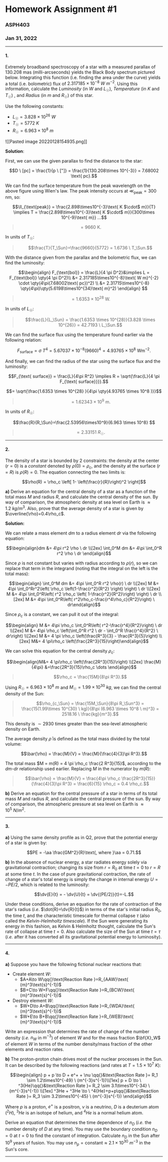 # Homework Assignment #1
### ASPH403
### Jan 31, 2022
***

#### 1. 
Extremely broadband spectroscopy of a star with a measured parallax of 130.208 mas (milli-arcseconds) yields the Black Body spectrum pictured below. Integrating this function (i.e. finding the area under the curve) yields a total (i.e. bolometric) flux of $2.317185\times10^{-8} \ W \ m^{-2}$. Using this information, calculate the *Luminosity* (in $W$ and $L_\Sun$), *Temperature* (in $K$ and $T_\Sun$) , and *Radius* (in $m$ and $R_\Sun$) of this star.

Use the following constants:
- $L_\Sun =  3.828 \times 10^{26} \ W$
- $T_\Sun = 5772 \ K$
- $R_\Sun = 6.963 \times 10^8 \ m$

![[Pasted image 20220128154935.png]]

**Solution**: 

First, we can use the given parallax to find the distance to the star:

$$D \ [pc] = \frac{1}{p \ ["]} = \frac{1}{130.208\times 10^{-3}} = 7.68002 \text{ pc}.$$

We can find the surface temperature from the peak wavelength on the above figure using Wien's law. The peak intensity occurs at $\ll_{\text{peak}}=300\text{ nm}$, so:


$$\ll_{\text{peak}} = \frac{2.898\times10^{-3}\text{ K $\cdot$ m}}{T} \implies T = \frac{2.898\times10^{-3}\text{ K $\cdot$ m}}{300\times 10^{-9}\text{ m}}  ...$$

>$$=9660\text{ K}.$$

In units of $T_\Sun$:

> $$\frac{T}{T_\Sun}=\frac{9660}{5772} = 1.6736 \ T_\Sun.$$

With the distance given from the parallax and the bolometric flux, we can find the luminosity:

$$\begin{align} F_{\text{bol}} = \frac{L}{4 \pi D^2}&\implies L = F_{\text{bol}}   \qty(4 \pi D^2)\\ &= 2.317185\times10^{-8}\text{ W m}^{-2} \cdot \qty(4\pi(7.68002\text{ pc})^2) \\ &= 2.31715\times10^{-8} \qty(4\pi)\qty(5.6198\times10^{34}\text{ m}^2) \end{align} $$

> $$ = 1.6353 \times 10^{28}\text{ W}. $$

In units of $L_\Sun$:

>$$\frac{L}{L_\Sun} = \frac{1.6353 \times 10^{28}}{3.828 \times 10^{26}} = 42.7193 \ L_\Sun.$$

We can find the surface flux using the temperature found earlier via the following relation:

$$F_{\text{surface}}=\sigma \ T^4 = 5.67037\times10^{-8} (9660)^4 = 4.93765 \times 10^8 \text{ Wm}^{-2}.$$

And finally, we can find the radius of the star using the surface flux and the luminosity:

$$F_{\text{ surface}} = \frac{L}{4\pi R^2} \implies R = \sqrt{\frac{L}{4 \pi F_{\text{ surface}}}}.$$

$$= \sqrt{\frac{1.6353 \times 10^{28} }{4\pi \qty(4.93765 \times 10^8 )}}$$

>$$= 1.62343\times10^9\text{ m.}$$

In units of $R_\Sun$:


$$\frac{R}{R_\Sun}=\frac{2.53956\times10^9}{6.963 \times 10^8} $$

> $$= 2.33151 \ R_\Sun.$$

***

#### 2.

The density of a star is bounded by 2 constraints: the density at the center $(r=0)$ is a *constant* denoted by $\rho(0)=\rho_c$, and the density at the surface $(r=R)$ is $\rho(R)=0$. The equation connecting the two limits is: 

$$\rho(R) = \rho_c \left[ 1- \left(\frac{r}{R}\right)^2 \right]$$

**a)** Derive an equation for the central density of a star as a function of the total mass $M$ and radius $R$, and calculate the central density of the sun. By way of comparison, the atmospheric density at sea level on Earth is $\approx 1.2 \ kg/m^3$. Also, prove that the average density of a star is given by $\overline{\rho}=0.4\rho_c$.

**Solution:**

We can relate a mass element $dm$ to a radius element $dr$ via the following equation:

$$\begin{align}dm &= 4\pi r^2 \rho \ dr \\[2ex] \int_0^M dm &= 4\pi \int_0^R r^2 \rho \ dr \end{align}$$

Since $\rho$ is not constant but varies with radius according to $\rho(r)$, so we can replace that term in the integrand (noting that the integral on the left is the total mass):

$$\begin{align}  \int_0^M dm &= 4\pi \int_0^R r^2 \rho(r) \ dr \\[2ex] M &= 4\pi \int_0^Rr^2\left( \rho_c \left(1-\frac{r^2}{R^2}  \right) \right) \ dr \\[2ex] M &= 4\pi \int_0^R\left( r^2 \rho_c \left( 1-\frac{r^2}{R^2}\right) \right) \ dr \\[2ex] M &= 4\pi \int_0^R\left( r^2\rho_c-\frac{r^4\rho_c}{R^2}\right) \ dr\end{align}$$

Since $\rho_c$ is a constant, we can pull it out of the integral:

$$\begin{align}  M &= 4\pi \rho_c \int_0^R\left( r^2-\frac{r^4}{R^2}\right) \ dr \\[2ex] M &= 4\pi \rho_c \left(\int_0^R r^2 \ dr - \int_0^R \frac{r^4}{R^2} \ dr\right) \\[2ex] M &= 4 \pi \rho_c \left(\frac{R^3}{3} - \frac{R^3}{5}\right) \\[2ex] M&= 4 \pi\rho_c \left(\frac{2R^3}{15}\right)\end{align}$$

We can solve this equation for the central density $\rho_c:$

$$\begin{align}M&= 4 \pi\rho_c \left(\frac{2R^3}{15}\right) \\[2ex] \frac{M}{4\pi} &=\frac{2R^3}{15}\rho_c \dots \end{align}$$

>  $$\rho_c = \frac{15M}{8\pi R^3}.$$

Using $R_\Sun = 6.963 \times 10^8 \ m$ and $M_\Sun = 1.99\times 10^{30} \ kg$, we can find the central density of the Sun:

> $$\rho_{c_\Sun} = \frac{15M_\Sun}{8\pi R_\Sun^3} = \frac{15(1.99\times 10^{30} \ kg)}{8\pi (6.963 \times 10^8 \ m)^3} = 2518.16 \ \frac{kg}{m^3}.$$

This density is $\sim 2930$ times greater than the sea-level atmospheric density on Earth. 

The average density $\bar{\rho}$ is defined as the total mass divided by the total volume:

$$\bar{\rho} = \frac{M}{V} = \frac{M}{\frac{4}{3}\pi R^3}.$$

The total mass $M = m(R) = 4 \pi \rho_c \frac{2 R^3}{15}$, according to the $dm$-$dr$ relationship used earlier. Replacing $M$ in the numerator by $m(R)$:

>$$\bar{\rho} = \frac{M}{V} = \frac{4\pi \rho_c \frac{2R^3}{15}}{\frac{4}{3}\pi R^3} = \frac{6}{15} \rho_c = 0.4 \rho_c.$$

**b)** Derive an equation for the central pressure of a star in terms of its total mass $M$ and radius $R$, and calculate the central pressure of the sun. By way of comparison, the atmospheric pressure at sea level on Earth is $\approx 10^5 \ N/m^2$.





***

#### 3. 
**a)** Using the same density profile as in Q2, prove that the potential energy of a star is given by:

$$PE = -\aa \frac{GM^2}{R}\text{, where }\aa = 0.71.$$

**b)** In the absence of nuclear energy, a star radiates energy solely via gravitational contraction; changing its size from $r=R_0$ at time $t=0$ to $r=R$ at some time $t$. In the case of pure gravitational contraction, the rate of change of a star's total energy is simply the change in internal energy $U=-PE/2$, which is related to the luminosity:

$$\dv{E}{t} = - \dv{U}{t} = \dv{(PE/2)}{t}=-L.$$

Under these conditions, derive an equation for the rate of contraction of the star's radius (*i.e*. $\dot{R}=\dv{R}{t}$) in terms of the star's initial radius $R_0$, the time $t$, and the characteristic timescale for thermal collapse $\tau$ (also called the *Kelvin-Helmholtz timescale*). If the Sun were generating its energy in this fashion, as Kelvin & Helmholtz thought, calculate the Sun's rate of collapse at time $t=0$. Also calculate the size of the Sun at time $t=\tau$ (*i.e.* after it has converted all its gravitational potential energy to luminosity).


***

#### 4.

**a)** Suppose you have the following fictional nuclear reactions that:

- Create element $W$:
	-  $A+A\to W\qq{}\text{Reaction Rate }=R_{AAW}\text{ (m}^3\text{s}^{-1})$
	-   $B+C\to W+F\qq{}\text{Reaction Rate }=R_{BCW}\text{ (m}^3\text{s}^{-1})$
- Destroy element $W$:
	- $W+D\to A+B\qq{}\text{Reaction Rate }=R_{WDA}\text{ (m}^3\text{s}^{-1})$
	- $W+E\to B+B\qq{}\text{Reaction Rate }=R_{WEB}\text{ (m}^3\text{s}^{-1})$

Write an expression that determines the rate of change of the number density (*i.e.* $n_W$ in $m^{-3}$) of element $W$ and for the mass fraction $\bf{X}_W$ of element $W$ in terms of the number density/mass fraction of the other elements and reaction rates. 

**b)** The proton-proton chain drives most of the nuclear processes in the Sun. It can be described by the following reactions (and rates at $T=1.5\times10^7 \ K$):

$$\begin{align}
p + p \to D + e^+ + \nu \qq{}&\text{Reaction Rate }= R_1 \sim 1.2\times10^{-49} \ (m^{-3}s^{-1})\\[1ex]
p + D \to \  ^3{He}\qq{}&\text{Reaction Rate }= R_2 \sim 3.1\times10^{-34} \ (m^{-3}s^{-1}) \\[1ex]
^3He + ^3He \to \  ^4{He}+p+p\qq{}&\text{Reaction Rate }= R_3 \sim 3.2\times10^{-45} \ (m^{-3}s^{-1})
\end{align}$$

Where $p$ is a proton, $e^+$ is a positron, $\nu$ is a neutrino, $D$ is a deuterium atom $( ^2H)$, $^3He$ is an isotope of helium, and $^4He$ is a normal helium atom.

Derive an equation that determines the time dependence of $n_D$ (*i.e.* the number density of $D$ at any time). You may use the boundary condition $n_D=0$ at $t=0$ to find the constant of integration. Calculate $n_D$ in the Sun after $10^9$ years of fusion. You may use $n_p=\text{constant}\approx2.1\times10^{30} \ m^{-3}$ in the Sun's core. 

***